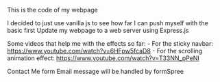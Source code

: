 This is the code of my webpage

I decided to just use vanilla js to see how far I can push myself with the basic first
Update my webpage to a web server using Express.js

Some videos that help me with the effects so far:
    - For the sticky navbar: https://www.youtube.com/watch?v=6HFpw5fcaD8
    - For the scrolling animation effect: https://www.youtube.com/watch?v=T33NN_pPeNI

Contact Me form Email message will be handled by formSpree

